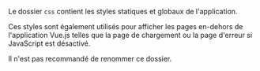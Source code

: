 Le dossier `css` contient les styles statiques et globaux de l'application.

Ces styles sont également utilisés pour afficher les pages en-dehors de l'application Vue.js telles que la page de chargement ou la page d'erreur si JavaScript est désactivé.

<doc-alert type="warning">
Il n'est pas recommandé de renommer ce dossier.
</doc-alert>
